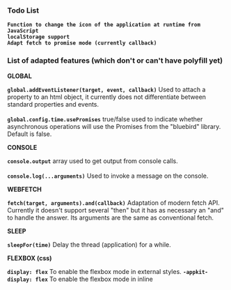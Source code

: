 ### Todo List

**`Function to change the icon of the application at runtime from JavaScript`**<br>
**`localStorage support`**<br>
**`Adapt fetch to promise mode (currently callback)`**<br>

### List of adapted features (which don't or can't have polyfill yet)

**GLOBAL** <br>

**`global.addEventListener(target, event, callback)`** Used to attach a property to an html object, it currently does not differentiate between standard properties and events.
<br><br>
**`global.config.time.usePromises`** true/false used to indicate whether asynchronous operations will use the Promises from the "bluebird" library. Default is false.
<br>

**CONSOLE** <br>

**`console.output`** array used to get output from console calls.
<br><br>
**`console.log(...arguments)`** Used to invoke a message on the console.

**WEBFETCH** <br>

**`fetch(target, arguments).and(callback)`** Adaptation of modern fetch API. Currently it doesn't support several "then" but it has as necessary an "and" to handle the answer. Its arguments are the same as conventional fetch.

**SLEEP** <br>

**`sleepFor(time)`** Delay the thread (application) for a while.

**FLEXBOX (css)** <br>

**`display: flex`** To enable the flexbox mode in external styles.
**`-appkit-display: flex`** To enable the flexbox mode in inline <style> tags.

### Libraries:

https://github.com/jonathantneal/flexibility - Flexbox Support<br>
https://github.com/petkaantonov/bluebird/ - Promises Alternative Support

